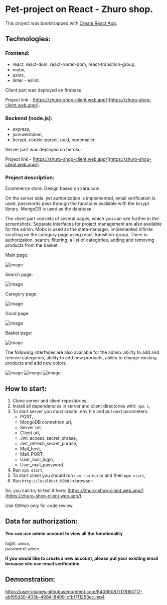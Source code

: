 # Pet-project on React - Zhuro shop.

This project was bootstrapped with [Create React App](https://github.com/facebook/create-react-app).

## Technologies:

### Frontend:

+ react, react-dom, react-router-dom, react-transition-group,
+ mobx,
+ axios,
+ linter - eslint.

Client part was deployed on firebase.

Project link - [https://zhuro-shop-client.web.app/](https://zhuro-shop-client.web.app/).

### Backend (node.js):

+ express,
+ jsonwebtoken,
+ bcrypt, cookie-parser, uuid, nodemailer.

Server part was deployed on heroku.

Project link - [https://zhuro-shop-client.web.app/](https://zhuro-shop-client.web.app/).

### Project description: 

Ecommerce store. Design based on zara.com.

On the server side, jwt authorization is implemented, email verification is used, passwords pass through the functions available with the bcrypt library. MongoDB is used as the database.

The client part consists of several pages, which you can see further in the screenshots. Separate interfaces for project management are also available for the admin. Mobx is used as the state-manager. Implemented infinite scrolling on the category page using react-transition-group. There is authorization, search, filtering, a list of categories, adding and removing products from the basket.

Main page:

![image](https://user-images.githubusercontent.com/84069087/178158910-b24585b3-57d9-46ae-8832-89df78b6067c.png)

Search page:

![image](https://user-images.githubusercontent.com/84069087/178159115-1b1f1b80-655f-45d2-be41-fed0ddc28639.png)

Caregory page:

![image](https://user-images.githubusercontent.com/84069087/178159006-e9536158-ff6e-4e8c-b8d6-7ffa5637f55a.png)

Good page:

![image](https://user-images.githubusercontent.com/84069087/178159160-bb290a1c-79ad-4120-8b4f-fae470631f00.png)

Basket page:

![image](https://user-images.githubusercontent.com/84069087/178159085-2b93f049-d90a-44dd-bc69-53afa93b3915.png)


The following interfaces are also available for the admin: ability to add and remove categories, ability to add new products, ability to change existing products and add new colors.


![image](https://user-images.githubusercontent.com/84069087/178159320-5d116d95-2d58-4546-8f1a-618acb2738c9.png)
![image](https://user-images.githubusercontent.com/84069087/178159326-a4b6c1ff-2593-49be-ae2c-771447f2ca78.png)
![image](https://user-images.githubusercontent.com/84069087/178159341-cb463ad3-2ae6-425e-8584-f8e8702b70c0.png)


## How to start:

1. Clone server and client repositories,
2. Install all dependencies in server and client directories with: `npm i`,
3. To start server you must create .env file and put next parameters:
   - PORT,
   - MongoDB connetrion url,
   - Server url,
   - Client url,
   - Jwt_access_secret_phrase,
   - Jwt_refresh_secret_phrase,
   - Mail_host,
   - Mail_PORT,
   - User_mail_login,
   - User_mail_password.
4. Run `npm start`,
5. To start client you should run `npm run build` and then `npm start`,
6. Run `http://localhost:8080` in browser.

So, you can try to test it here: [https://zhuro-shop-client.web.app/](https://zhuro-shop-client.web.app/).

Use GitHub only for code review.

## Data for authorization:

**You can use admin account to view all the functionality**.

login: `admin`,\
password: `admin`.

**If you would like to create a new account, please put your existing email because site use email verification**.

## Demonstration: 

https://user-images.githubusercontent.com/84069087/178161717-abf95d30-433b-4984-8409-cfbf7f1253ec.mp4
